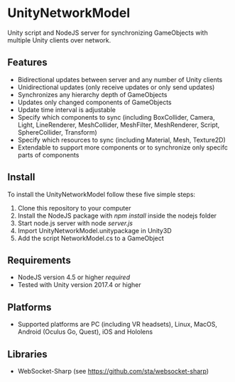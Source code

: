 # UnityNetworkModel
Unity script and NodeJS server for synchronizing GameObjects with multiple Unity clients over network.

## Features
* Bidirectional updates between server and any number of Unity clients
* Unidirectional updates (only receive updates or only send updates)
* Synchronizes any hierarchy depth of GameObjects
* Updates only changed components of GameObjects
* Update time interval is adjustable
* Specify which components to sync (including BoxCollider, Camera, Light, LineRenderer, MeshCollider, MeshFilter, MeshRenderer, Script, SphereCollider, Transform)
* Specify which resources to sync (including Material, Mesh, Texture2D)
* Extendable to support more components or to synchronize only specifc parts of components

## Install
To install the UnityNetworkModel follow these five simple steps:
1. Clone this repository to your computer
2. Install the NodeJS package with *npm install* inside the nodejs folder
3. Start node.js server with node *server.js*
4. Import UnityNetworkModel.unitypackage in Unity3D
5. Add the script NetworkModel.cs to a GameObject

## Requirements
* NodeJS version 4.5 or higher *required*
* Tested with Unity version 2017.4 or higher

## Platforms
* Supported platforms are PC (including VR headsets), Linux, MacOS, Android (Oculus Go, Quest), iOS and Hololens

## Libraries
* WebSocket-Sharp (see https://github.com/sta/websocket-sharp)



